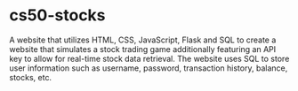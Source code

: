 # cs50-stocks
A website that utilizes HTML, CSS, JavaScript, Flask and SQL to create a website that simulates a stock trading game additionally featuring an API key to allow for real-time stock data retrieval. The website uses SQL to store user information such as username, password, transaction history, balance, stocks, etc. 
